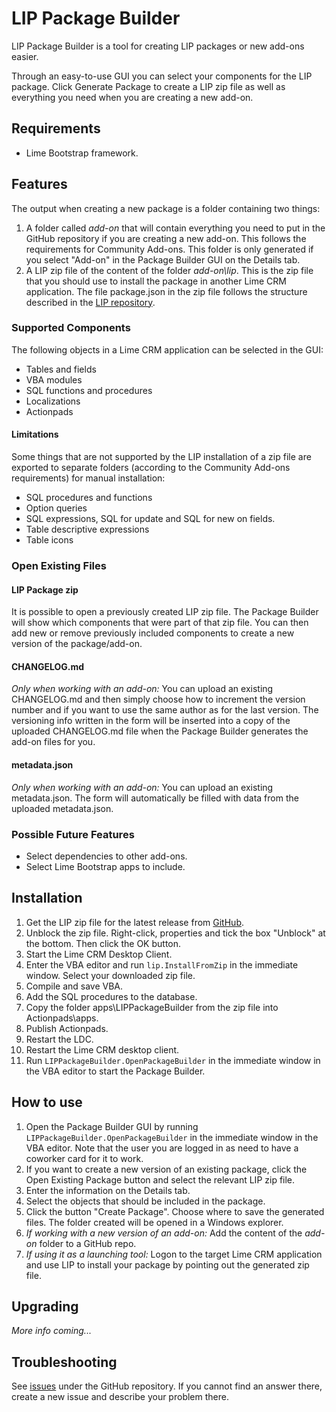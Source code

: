 # LIP Package Builder

LIP Package Builder is a tool for creating LIP packages or new add-ons easier.

Through an easy-to-use GUI you can select your components for the LIP package. Click Generate Package to create a LIP zip file as well as everything you need when you are creating a new add-on.


## Requirements

* Lime Bootstrap framework.


## Features
The output when creating a new package is a folder containing two things:

1. A folder called *add-on* that will contain everything you need to put in the GitHub repository if you are creating a new add-on. This follows the requirements for Community Add-ons. This folder is only generated if you select "Add-on" in the Package Builder GUI on the Details tab.
2. A LIP zip file of the content of the folder *add-on\lip*. This is the zip file that you should use to install the package in another Lime CRM application. The file package.json in the zip file follows the structure described in the [LIP repository](https://github.com/Lundalogik/lip).


### Supported Components
The following objects in a Lime CRM application can be selected in the GUI:

* Tables and fields
* VBA modules
* SQL functions and procedures
* Localizations
* Actionpads

#### Limitations
Some things that are not supported by the LIP installation of a zip file are exported to separate folders (according to the Community Add-ons requirements) for manual installation:

* SQL procedures and functions
* Option queries
* SQL expressions, SQL for update and SQL for new on fields.
* Table descriptive expressions
* Table icons


### Open Existing Files

#### LIP Package zip
It is possible to open a previously created LIP zip file. The Package Builder will show which components that were part of that zip file. You can then add new or remove previously included components to create a new version of the package/add-on.

#### CHANGELOG.md
*Only when working with an add-on:* You can upload an existing CHANGELOG.md and then simply choose how to increment the version number and if you want to use the same author as for the last version. The versioning info written in the form will be inserted into a copy of the uploaded CHANGELOG.md file when the Package Builder generates the add-on files for you.

#### metadata.json
*Only when working with an add-on:* You can upload an existing metadata.json. The form will automatically be filled with data from the uploaded metadata.json.


### Possible Future Features

* Select dependencies to other add-ons.
* Select Lime Bootstrap apps to include.


## Installation

1. Get the LIP zip file for the latest release from [GitHub](https://github.com/Lundalogik/addon-lip-package-builder/releases).
2. Unblock the zip file. Right-click, properties and tick the box "Unblock" at the bottom. Then click the OK button.
3. Start the Lime CRM Desktop Client.
4. Enter the VBA editor and run `lip.InstallFromZip` in the immediate window. Select your downloaded zip file.
5. Compile and save VBA.
6. Add the SQL procedures to the database.
7. Copy the folder apps\LIPPackageBuilder from the zip file into Actionpads\apps.
8. Publish Actionpads.
9. Restart the LDC.
10. Restart the Lime CRM desktop client.
11. Run `LIPPackageBuilder.OpenPackageBuilder` in the immediate window in the VBA editor to start the Package Builder.


## How to use
1. Open the Package Builder GUI by running `LIPPackageBuilder.OpenPackageBuilder` in the immediate window in the VBA editor. Note that the user you are logged in as need to have a coworker card for it to work.
2. If you want to create a new version of an existing package, click the Open Existing Package button and select the relevant LIP zip file.
3. Enter the information on the Details tab.
4. Select the objects that should be included in the package.
5. Click the button "Create Package". Choose where to save the generated files. The folder created will be opened in a Windows explorer.
6. *If working with a new version of an add-on:* Add the content of the *add-on* folder to a GitHub repo.
7. *If using it as a launching tool:* Logon to the target Lime CRM application and use LIP to install your package by pointing out the generated zip file.


## Upgrading
*More info coming...*


## Troubleshooting
See [issues](https://github.com/Lundalogik/addon-lip-package-builder/issues) under the GitHub repository. If you cannot find an answer there, create a new issue and describe your problem there.
